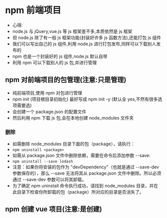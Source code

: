 # npm 前端项目

- 心得:
- node.js 与 jQuery,vue.js 等 js 框架差不多,本质依然是 js 框架
- 但 node.js 除了有一般 js 框架功能(封装好许多 js 函数方法),还能打包 js 组件
- 我们可以写出自己的 js 组件,利用 node.js 进行打包发布,同样可以下载别人发布的
- npm 也是一个封装好的 js 组件,node.js 默认自带
- 利用 npm 可以下载别人的 js 包,并进行管理

## npm 对前端项目的包管理(注意:只是管理)

- 纯前端项目,使用 npm 对包进行管理
- npm init (项目根目录初始化) 最好写成 npm init -y (默认全 yes,不然有很多选项需要选)
- 会创建一个 package.json 的配置文件
- 然后利用 npm 下载 js 包,会在本地创建 node_modules 文件夹

### 删除

- 如需删除 node_modules 目录下面的包（package），请执行：
- `npm uninstall <package>`
- 如需从 package.json 文件中删除依赖，需要在命令后添加参数 --save:
- `npm uninstall --save lodash`
- 注意：如果你将安装的包作为 "devDependency"（也就是通过 --save-dev 参数保存的），那么 --save 无法将其从 package.json 文件中删除。所以必须通过 --save-dev 参数可以将其卸载。
- 为了确定 npm uninstall 命令执行成功，请找到 node_modules 目录，并在此目录下检查你所卸载的包（package）所对应的目录是否消失了。

## npm 创建 vue 项目(注意:是创建)
